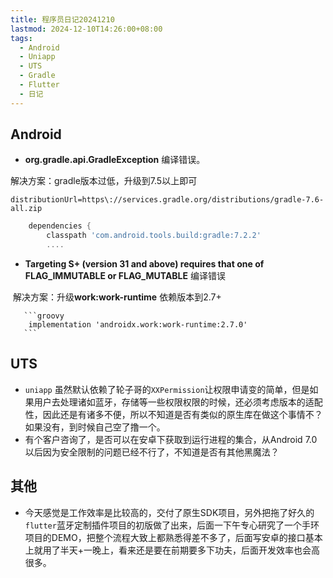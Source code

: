 ```yaml
---
title: 程序员日记20241210
lastmod: 2024-12-10T14:26:00+08:00
tags:
  - Android
  - Uniapp
  - UTS
  - Gradle
  - Flutter
  - 日记
---
```


## Android

* **org.gradle.api.GradleException** 编译错误。

解决方案：gradle版本过低，升级到7.5以上即可

```
distributionUrl=https\://services.gradle.org/distributions/gradle-7.6-all.zip
```

```groovy
    dependencies {
        classpath 'com.android.tools.build:gradle:7.2.2'
        ....
```



* **Targeting S+ (version 31 and above) requires that one of FLAG_IMMUTABLE or FLAG_MUTABLE** 编译错误

​	解决方案：升级**work:work-runtime** 依赖版本到2.7+

       ```groovy
        implementation 'androidx.work:work-runtime:2.7.0'
       ```



## UTS

* `uniapp` 虽然默认依赖了轮子哥的`XXPermission`让权限申请变的简单，但是如果用户去处理诸如蓝牙，存储等一些权限权限的时候，还必须考虑版本的适配性，因此还是有诸多不便，所以不知道是否有类似的原生库在做这个事情不？如果没有，到时候自己空了撸一个。
* 有个客户咨询了，是否可以在安卓下获取到运行进程的集合，从Android 7.0以后因为安全限制的问题已经不行了，不知道是否有其他黑魔法？



## 其他

* 今天感觉是工作效率是比较高的，交付了原生SDK项目，另外把拖了好久的`flutter`蓝牙定制插件项目的初版做了出来，后面一下午专心研究了一个手环项目的DEMO，把整个流程大致上都熟悉得差不多了，后面写安卓的接口基本上就用了半天+一晚上，看来还是要在前期要多下功夫，后面开发效率也会高很多。